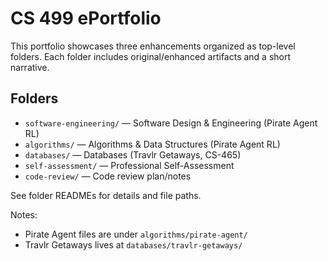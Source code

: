 # CS 499 ePortfolio

This portfolio showcases three enhancements organized as top-level folders. Each folder includes original/enhanced artifacts and a short narrative.

## Folders
- `software-engineering/` — Software Design & Engineering (Pirate Agent RL)
- `algorithms/` — Algorithms & Data Structures (Pirate Agent RL)
- `databases/` — Databases (Travlr Getaways, CS-465)
- `self-assessment/` — Professional Self-Assessment
- `code-review/` — Code review plan/notes

See folder READMEs for details and file paths.

Notes:
- Pirate Agent files are under `algorithms/pirate-agent/`
- Travlr Getaways lives at `databases/travlr-getaways/`

